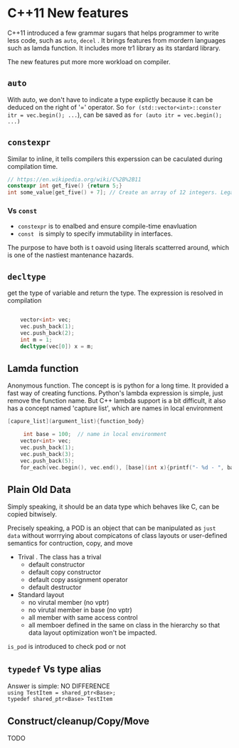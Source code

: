 # C++11 New features 

C++11 introduced a few grammar sugars that helps programmer to write less code, such as ```auto```,  ```decel``` . It brings features from mordern languages such as lamda function. It includes more tr1 library as its stardard library. 

The new features put more more workload on compiler. 

## ```auto```
With auto, we don't have to indicate a type explictly because it can be deduced on the right of '=' operator.  So ```for (std::vector<int>::conster itr = vec.begin(); ...```), can be saved as ``` for (auto itr = vec.begin(); ...) ```

## ```constexpr```
Similar to inline, it tells compilers this experssion can be caculated during compilation time. 

```C++
// https://en.wikipedia.org/wiki/C%2B%2B11
constexpr int get_five() {return 5;}
int some_value[get_five() + 7]; // Create an array of 12 integers. Legal C++11
```
### Vs ```const```
* ```constexpr``` is to enalbed and ensure compile-time enavluation
* ```const ``` is simply to specify immutability in interfaces. 

The purpose to have both is t oavoid using literals scatterred around, which is one of the nastiest mantenance hazards. 

## ```decltype```
get the type of variable and return the type. The expression is resolved in compilation
```c++

    vector<int> vec;
    vec.push_back(1);
    vec.push_back(2);
    int m = 1;
    decltype(vec[0]) x = m;

```

## Lamda function 
Anonymous  function. The concept is is python for a long time. It provided a fast way of creating functions. 
Python's lambda expression is simple, just remove the function name. But C++ lambda support is a bit difficult, it also has a concept named 'capture list', which are names in local environment

```c++
[capure_list](argument_list){function_body}
```

```c++
     int base = 100;  // name in local environment
    vector<int> vec;
    vec.push_back(1);
    vec.push_back(3);
    vec.push_back(5);
    for_each(vec.begin(), vec.end(), [base](int x){printf("- %d - ", base + x );});
```

## Plain Old Data

Simply speaking, it should be an data type which behaves like C, can be copied  bitwisely.

Precisely speaking, a POD is an object that can be manipulated as `just data` without worrrying about compicatons of class layouts or user-defined semantics for contruction, copy, and move
* Trival . The class has a trival 
    * default constructor
    * default copy constructor
    * default copy assignment operator
    * default destructor
* Standard layout
    * no virutal member  (no vptr)
    * no virutal member in base  (no vptr)
    * all member with same access control
    * all memboer defined in the same on class in the hierarchy so that data layout optimization won't be impacted. 
 
```is_pod``` is introduced to check pod or not

## ```typedef``` Vs  type alias 

Answer is simple: NO DIFFERENCE <br>
```using TestItem = shared_ptr<Base>;``` <br>
```typedef shared_ptr<Base> TestItem```

## Construct/cleanup/Copy/Move
TODO
